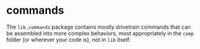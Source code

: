 # commands

The `lib.commands` package contains mostly drivetrain commands that can
be assembled into more complex behaviors, most appropriately in the
`comp` folder (or wherever your code is), not in `lib` itself.